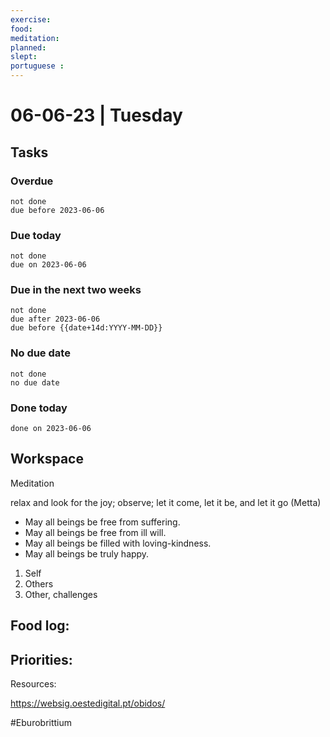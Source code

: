 ```yaml
---
exercise: 
food:
meditation:
planned:
slept:
portuguese :
---
```


# 06-06-23 | Tuesday

## Tasks
### Overdue
```tasks
not done
due before 2023-06-06
```

### Due today
```tasks
not done
due on 2023-06-06
```

### Due in the next two weeks
```tasks
not done
due after 2023-06-06
due before {{date+14d:YYYY-MM-DD}}
```

### No due date
```tasks
not done
no due date
```

### Done today
```tasks
done on 2023-06-06
```

## Workspace

Meditation 

relax and look for the joy; observe; let it come, let it be, and let it go
(Metta)
-   May all beings be free from suffering.
-   May all beings be free from ill will.
-   May all beings be filled with loving-kindness.
-   May all beings be truly happy.

1. Self
2. Others
3. Other, challenges

Food log:
- 

Priorities:
- 

Resources:

https://websig.oestedigital.pt/obidos/

#Eburobrittium 